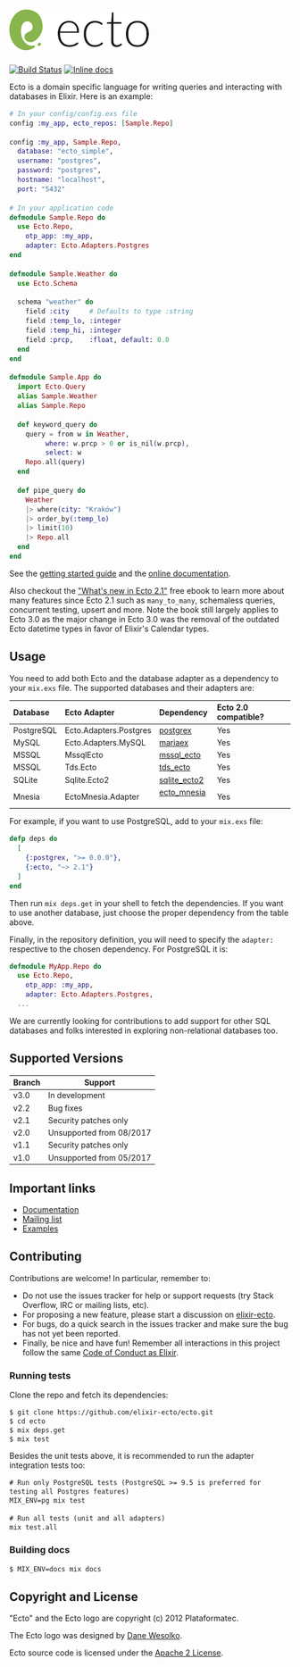 ![Ecto](https://github.com/elixir-ecto/ecto/raw/master/guides/images/logo.png)
=========
[![Build Status](https://travis-ci.org/elixir-ecto/ecto.svg?branch=master)](https://travis-ci.org/elixir-ecto/ecto)
[![Inline docs](http://inch-ci.org/github/elixir-ecto/ecto.svg?branch=master&style=flat)](http://inch-ci.org/github/elixir-ecto/ecto)

Ecto is a domain specific language for writing queries and interacting with databases in Elixir. Here is an example:

```elixir
# In your config/config.exs file
config :my_app, ecto_repos: [Sample.Repo]

config :my_app, Sample.Repo,
  database: "ecto_simple",
  username: "postgres",
  password: "postgres",
  hostname: "localhost",
  port: "5432"

# In your application code
defmodule Sample.Repo do
  use Ecto.Repo,
    otp_app: :my_app,
    adapter: Ecto.Adapters.Postgres
end

defmodule Sample.Weather do
  use Ecto.Schema

  schema "weather" do
    field :city     # Defaults to type :string
    field :temp_lo, :integer
    field :temp_hi, :integer
    field :prcp,    :float, default: 0.0
  end
end

defmodule Sample.App do
  import Ecto.Query
  alias Sample.Weather
  alias Sample.Repo

  def keyword_query do
    query = from w in Weather,
         where: w.prcp > 0 or is_nil(w.prcp),
         select: w
    Repo.all(query)
  end

  def pipe_query do
    Weather
    |> where(city: "Kraków")
    |> order_by(:temp_lo)
    |> limit(10)
    |> Repo.all
  end
end
```

See the [getting started guide](http://hexdocs.pm/ecto/getting-started.html) and the [online documentation](http://hexdocs.pm/ecto).

Also checkout the ["What's new in Ecto 2.1"](http://pages.plataformatec.com.br/ebook-whats-new-in-ecto-2-0) free ebook to learn more about many features since Ecto 2.1 such as `many_to_many`, schemaless queries, concurrent testing, upsert and more. Note the book still largely applies to Ecto 3.0 as the major change in Ecto 3.0 was the removal of the outdated Ecto datetime types in favor of Elixir's Calendar types.

## Usage

You need to add both Ecto and the database adapter as a dependency to your `mix.exs` file. The supported databases and their adapters are:

Database   | Ecto Adapter           | Dependency                   | Ecto 2.0 compatible?
:----------| :--------------------- | :----------------------------| :-------------------
PostgreSQL | Ecto.Adapters.Postgres | [postgrex][postgrex]         | Yes
MySQL      | Ecto.Adapters.MySQL    | [mariaex][mariaex]           | Yes
MSSQL      | MssqlEcto              | [mssql_ecto][mssql_ecto]     | Yes
MSSQL      | Tds.Ecto               | [tds_ecto][tds_ecto]         | Yes
SQLite     | Sqlite.Ecto2           | [sqlite_ecto2][sqlite_ecto2] | Yes
Mnesia     | EctoMnesia.Adapter     | [ecto_mnesia][ecto_mnesia]   | Yes

[postgrex]: http://github.com/ericmj/postgrex
[mariaex]: http://github.com/xerions/mariaex
[mssql_ecto]: https://github.com/findmypast-oss/mssql_ecto
[tds_ecto]: https://github.com/livehelpnow/tds_ecto
[sqlite_ecto2]: https://github.com/scouten/sqlite_ecto2
[ecto_mnesia]: https://github.com/Nebo15/ecto_mnesia

For example, if you want to use PostgreSQL, add to your `mix.exs` file:

```elixir
defp deps do
  [
    {:postgrex, ">= 0.0.0"},
    {:ecto, "~> 2.1"}
  ]
end
```

Then run `mix deps.get` in your shell to fetch the dependencies. If you want to use another database, just choose the proper dependency from the table above.

Finally, in the repository definition, you will need to specify the `adapter:` respective to the chosen dependency. For PostgreSQL it is:

```elixir
defmodule MyApp.Repo do
  use Ecto.Repo,
    otp_app: :my_app,
    adapter: Ecto.Adapters.Postgres,
  ...
```

We are currently looking for contributions to add support for other SQL databases and folks interested in exploring non-relational databases too.

## Supported Versions

| Branch | Support                  |
| ------ | ------------------------ |
| v3.0   | In development           |
| v2.2   | Bug fixes                |
| v2.1   | Security patches only    |
| v2.0   | Unsupported from 08/2017 |
| v1.1   | Security patches only    |
| v1.0   | Unsupported from 05/2017 |

## Important links

  * [Documentation](http://hexdocs.pm/ecto)
  * [Mailing list](https://groups.google.com/forum/#!forum/elixir-ecto)
  * [Examples](https://github.com/elixir-ecto/ecto/tree/master/examples)

## Contributing

Contributions are welcome! In particular, remember to:

* Do not use the issues tracker for help or support requests (try Stack Overflow, IRC or mailing lists, etc).
* For proposing a new feature, please start a discussion on [elixir-ecto](https://groups.google.com/forum/#!forum/elixir-ecto).
* For bugs, do a quick search in the issues tracker and make sure the bug has not yet been reported.
* Finally, be nice and have fun! Remember all interactions in this project follow the same [Code of Conduct as Elixir](https://github.com/elixir-lang/elixir/blob/master/CODE_OF_CONDUCT.md).

### Running tests

Clone the repo and fetch its dependencies:

```
$ git clone https://github.com/elixir-ecto/ecto.git
$ cd ecto
$ mix deps.get
$ mix test
```

Besides the unit tests above, it is recommended to run the adapter integration tests too:

```
# Run only PostgreSQL tests (PostgreSQL >= 9.5 is preferred for testing all Postgres features)
MIX_ENV=pg mix test

# Run all tests (unit and all adapters)
mix test.all
```

### Building docs

```
$ MIX_ENV=docs mix docs
```

## Copyright and License

"Ecto" and the Ecto logo are copyright (c) 2012 Plataformatec.

The Ecto logo was designed by [Dane Wesolko](http://www.danewesolko.com).

Ecto source code is licensed under the [Apache 2 License](LICENSE.md).
